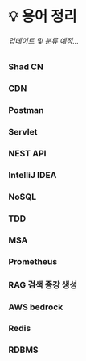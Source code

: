 # 💡 용어 정리

###### _업데이트 및 분류 예정..._

### Shad CN

### CDN

### Postman

### Servlet

### NEST API

### IntelliJ IDEA

### NoSQL

### TDD

### MSA

### Prometheus

### RAG 검색 증강 생성

### AWS bedrock

### Redis

### RDBMS
